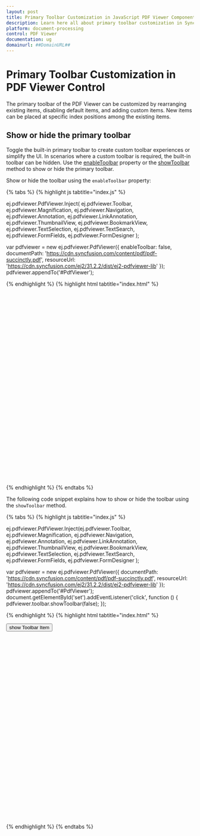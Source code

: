 ```yaml
---
layout: post
title: Primary Toolbar Customization in JavaScript PDF Viewer Component | Syncfusion
description: Learn here all about primary toolbar customization in Syncfusion JavaScript PDF Viewer component of Syncfusion Essential JS 2 and more.
platform: document-processing
control: PDF Viewer
documentation: ug
domainurl: ##DomainURL##
---
```


# Primary Toolbar Customization in PDF Viewer Control

The primary toolbar of the PDF Viewer can be customized by rearranging existing items, disabling default items, and adding custom items. New items can be placed at specific index positions among the existing items.

## Show or hide the primary toolbar

Toggle the built-in primary toolbar to create custom toolbar experiences or simplify the UI. In scenarios where a custom toolbar is required, the built-in toolbar can be hidden. Use the [enableToolbar](https://ej2.syncfusion.com/javascript/documentation/api/pdfviewer/pdfViewerModel/#enabletoolbar) property or the [showToolbar](https://ej2.syncfusion.com/javascript/documentation/api/pdfviewer/toolbar/#showtoolbar) method to show or hide the primary toolbar.

Show or hide the toolbar using the `enableToolbar` property:

{% tabs %}
{% highlight js tabtitle="index.js" %}

ej.pdfviewer.PdfViewer.Inject(
    ej.pdfviewer.Toolbar, ej.pdfviewer.Magnification, ej.pdfviewer.Navigation, ej.pdfviewer.Annotation,
    ej.pdfviewer.LinkAnnotation, ej.pdfviewer.ThumbnailView, ej.pdfviewer.BookmarkView, ej.pdfviewer.TextSelection,
    ej.pdfviewer.TextSearch, ej.pdfviewer.FormFields, ej.pdfviewer.FormDesigner
);

var pdfviewer = new ej.pdfviewer.PdfViewer({
    enableToolbar: false,
    documentPath: 'https://cdn.syncfusion.com/content/pdf/pdf-succinctly.pdf',
    resourceUrl: 'https://cdn.syncfusion.com/ej2/31.2.2/dist/ej2-pdfviewer-lib'
});
pdfviewer.appendTo('#PdfViewer');

{% endhighlight %}
{% highlight html tabtitle="index.html" %}

<!DOCTYPE html>
<html xmlns="http://www.w3.org/1999/xhtml">
    <head>
        <title>Essential JS 2</title>
        <!-- Essential JS 2 tailwind3 theme -->
        <link href="https://cdn.syncfusion.com/ej2/31.2.2/tailwind3.css" rel="stylesheet" type="text/css"/>
        <!-- Essential JS 2 PDF Viewer's global script -->
        <script src="https://cdn.syncfusion.com/ej2/31.2.2/dist/ej2.min.js" type="text/javascript"></script>
    </head>
    <body>
        <div id='container'>
            <div id='pdfViewer' style="height:500px;width:100%;">
            </div>
        </div>
    </body>
</html>

{% endhighlight %}
{% endtabs %}

The following code snippet explains how to show or hide the toolbar using the `showToolbar` method.

{% tabs %}
{% highlight js tabtitle="index.js" %}

ej.pdfviewer.PdfViewer.Inject(ej.pdfviewer.Toolbar, ej.pdfviewer.Magnification, ej.pdfviewer.Navigation,
  ej.pdfviewer.Annotation, ej.pdfviewer.LinkAnnotation, ej.pdfviewer.ThumbnailView, ej.pdfviewer.BookmarkView,
  ej.pdfviewer.TextSelection, ej.pdfviewer.TextSearch, ej.pdfviewer.FormFields, ej.pdfviewer.FormDesigner
);

var pdfviewer = new ej.pdfviewer.PdfViewer({
    documentPath: 'https://cdn.syncfusion.com/content/pdf/pdf-succinctly.pdf',
    resourceUrl: 'https://cdn.syncfusion.com/ej2/31.2.2/dist/ej2-pdfviewer-lib'
});
pdfviewer.appendTo('#PdfViewer');
document.getElementById('set').addEventListener('click', function () {
    pdfviewer.toolbar.showToolbar(false);
});

{% endhighlight %}
{% highlight html tabtitle="index.html" %}

<!DOCTYPE html>
<html xmlns="http://www.w3.org/1999/xhtml">
    <head>
        <title>Essential JS 2</title>
        <!-- Essential JS 2 tailwind3 theme -->
        <link href="https://cdn.syncfusion.com/ej2/31.2.2/tailwind3.css" rel="stylesheet" type="text/css"/>
        <!-- Essential JS 2 PDF Viewer's global script -->
        <script src="https://cdn.syncfusion.com/ej2/31.2.2/dist/ej2.min.js" type="text/javascript"></script>
    </head>
    <body>
        <button id="set">show Toolbar Item</button>
        <div id='container'>
            <div id='PdfViewer' style="height:500px;width:100%;">
            </div>
        </div>
    </body>
</html>

{% endhighlight %}
{% endtabs %}
